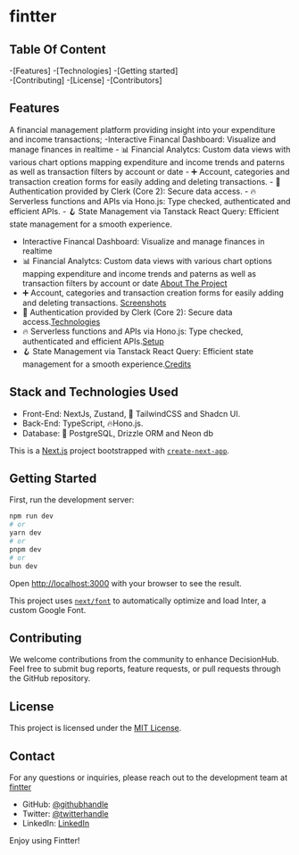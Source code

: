# fintter

## Table Of Content

   -[Features]
   -[Technologies]
   -[Getting started]   
   -[Contributing]
   -[License]
   -[Contributors]


 ## Features


 A financial management platform providing insight into your expenditure and income transactions;
    -Interactive Financal Dashboard: Visualize and manage finances in realtime
    -  📊 Financial Analytcs: Custom data views with various chart options mapping expenditure and income trends and paterns as well as transaction filters by account or date
    - ➕ Account, categories and transaction creation forms for easily adding and deleting transactions.
    - 🔐 Authentication provided by Clerk (Core 2): Secure data access.
    - 🔥 Serverless functions and APIs via Hono.js: Type checked, authenticated and efficient APIs. 
    - 🪝 State Management via Tanstack React Query: Efficient state management for a smooth experience.

- Interactive Financal Dashboard: Visualize and manage finances in realtime
- 📊 Financial Analytcs: Custom data views with various chart options mapping expenditure and income trends and paterns as well as transaction filters by account or date [About The Project](#about-the-app)
- ➕ Account, categories and transaction creation forms for easily adding and deleting transactions. [Screenshots](#screenshots)
- 🔐 Authentication provided by Clerk (Core 2): Secure data access.[Technologies](#technologies)
- 🔥 Serverless functions and APIs via Hono.js: Type checked, authenticated and efficient APIs.[Setup](#setup)
- 🪝 State Management via Tanstack React Query: Efficient state management for a smooth experience.[Credits](#credits)


 ## Stack and Technologies Used
   - Front-End: NextJs, Zustand, 🎨 TailwindCSS and Shadcn UI.
   - Back-End: TypeScript, 🔥Hono.js. 
   - Database: 💾 PostgreSQL, Drizzle ORM and Neon db

This is a [Next.js](https://nextjs.org/) project bootstrapped with [`create-next-app`](https://github.com/vercel/next.js/tree/canary/packages/create-next-app).

## Getting Started

First, run the development server:

```bash
npm run dev
# or
yarn dev
# or
pnpm dev
# or
bun dev
```

Open [http://localhost:3000](http://localhost:3000) with your browser to see the result.

This project uses [`next/font`](https://nextjs.org/docs/basic-features/font-optimization) to automatically optimize and load Inter, a custom Google Font.

## Contributing

We welcome contributions from the community to enhance DecisionHub. Feel free to submit bug reports, feature requests, or pull requests through the GitHub repository.

## License

This project is licensed under the [MIT License](https://opensource.org/licenses/MIT).


## Contact

For any questions or inquiries, please reach out to the development team at [fintter](mailto:joshraphael424@gmail.com)
  
   - GitHub: [@githubhandle](https://github.com/RafasGit)
   - Twitter: [@twitterhandle](https://x.com/rafa_codes22)
   - LinkedIn: [LinkedIn](https://www.linkedin.com/in/joshua-ng-ang-a-13158120a)
 
 Enjoy using Fintter!
